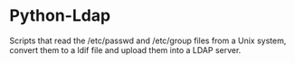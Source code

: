 # Python-Ldap
Scripts that read the /etc/passwd and /etc/group files from a Unix system, convert them to a ldif file and upload them into a LDAP server.
